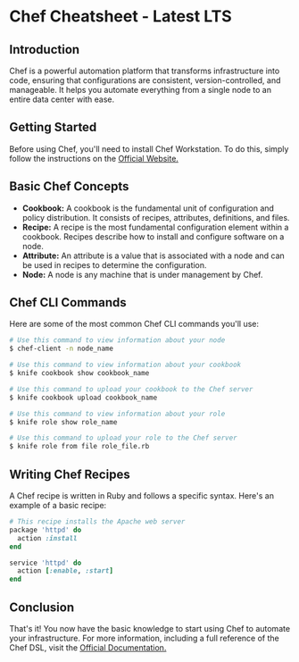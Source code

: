 # Chef Cheatsheet - Latest LTS

## Introduction

Chef is a powerful automation platform that transforms infrastructure into code, ensuring that configurations are consistent, version-controlled, and manageable. It helps you automate everything from a single node to an entire data center with ease.

## Getting Started

Before using Chef, you'll need to install Chef Workstation. To do this, simply follow the instructions on the [Official Website.](https://downloads.chef.io/chef-workstation/)

## Basic Chef Concepts

- **Cookbook:** A cookbook is the fundamental unit of configuration and policy distribution. It consists of recipes, attributes, definitions, and files.
- **Recipe:** A recipe is the most fundamental configuration element within a cookbook. Recipes describe how to install and configure software on a node.
- **Attribute:** An attribute is a value that is associated with a node and can be used in recipes to determine the configuration.
- **Node:** A node is any machine that is under management by Chef.

## Chef CLI Commands

Here are some of the most common Chef CLI commands you'll use:

```Bash
# Use this command to view information about your node
$ chef-client -n node_name

# Use this command to view information about your cookbook
$ knife cookbook show cookbook_name

# Use this command to upload your cookbook to the Chef server
$ knife cookbook upload cookbook_name

# Use this command to view information about your role
$ knife role show role_name

# Use this command to upload your role to the Chef server
$ knife role from file role_file.rb
```

## Writing Chef Recipes

A Chef recipe is written in Ruby and follows a specific syntax. Here's an example of a basic recipe:

```Ruby
# This recipe installs the Apache web server
package 'httpd' do
  action :install
end

service 'httpd' do
  action [:enable, :start]
end
```

## Conclusion

That's it! You now have the basic knowledge to start using Chef to automate your infrastructure. For more information, including a full reference of the Chef DSL, visit the [Official Documentation.](https://docs.chef.io/)
